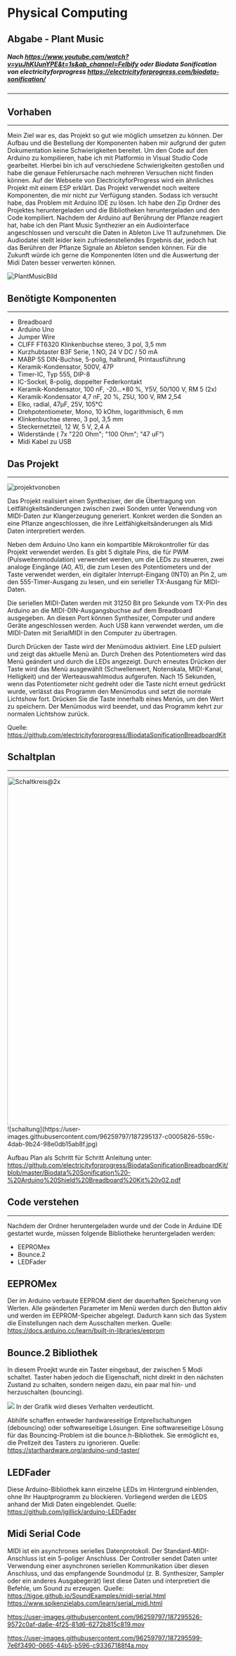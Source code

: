 # Physical Computing
## Abgabe - Plant Music
##### Nach https://www.youtube.com/watch?v=yuJhKUunYPE&t=1s&ab_channel=Felbify oder Biodata Sonification von electricityforprogress https://electricityforprogress.com/biodata-sonification/ 
----
 ## Vorhaben 
---
Mein Ziel war es, das Projekt so gut wie möglich umsetzen zu können. Der Aufbau und die Bestellung der Komponenten haben mir aufgrund der guten Dokumentation keine Schwierigkeiten bereitet. Um den Code auf den Arduino zu kompilieren, habe ich mit Platformio in Visual Studio Code gearbeitet. Hierbei bin ich auf verschiedene Schwierigkeiten gestoßen und habe die genaue Fehlerursache nach mehreren Versuchen nicht finden können. Auf der Webseite von ElectricityforProgress wird ein ähnliches Projekt mit einem ESP erklärt. Das Projekt verwendet noch weitere Komponenten, die mir nicht zur Verfügung standen. Sodass ich versucht habe, das Problem mit Arduino IDE zu lösen. Ich habe den Zip Ordner des Projektes heruntergeladen und die Bibliotheken heruntergeladen und den Code kompiliert. Nachdem der Arduino auf Berührung der Pflanze reagiert hat, habe ich den Plant Music Synthezier an ein Audiointerface angeschlossen und verscuht die Daten in Ableton Live 11 aufzunehmen. Die Audiodatei stellt leider kein zufriedenstellendes Ergebnis dar, jedoch hat das Berühren der Pflanze Signale an Ableton senden können. Für die Zukunft würde ich gerne die Komponenten löten und die Auswertung der Midi Daten besser verwerten können.

![PlantMusicBild](https://user-images.githubusercontent.com/96259797/187294631-4dfe9e2f-7f96-4234-8972-a8871d819966.jpg)



## Benötigte Komponenten
---
- Breadboard
- Arduino Uno
- Jumper Wire
- CLIFF FT6320	Klinkenbuchse stereo, 3 pol, 3,5 mm	
- Kurzhubtaster B3F Serie, 1 NO, 24 V DC / 50 mA
- MABP 5S DIN-Buchse, 5-polig, halbrund, Printausführung
- Keramik-Kondensator, 500V, 47P
- Timer-IC, Typ 555, DIP-8
- IC-Sockel, 8-polig, doppelter Federkontakt
- Keramik-Kondensator, 100 nF, -20...+80 %, Y5V, 50/100 V, RM 5 (2x)
- Keramik-Kondensator 4,7 nF, 20 %, Z5U, 100 V, RM 2,54
- Elko, radial, 47µF, 25V, 105°C
- Drehpotentiometer, Mono, 10 kOhm, logarithmisch, 6 mm
- Klinkenbuchse stereo, 3 pol, 3,5 mm
- Steckernetzteil, 12 W, 5 V, 2,4 A
- Widerstände ( 7x "220 Ohm"; "100 Ohm"; "47 uF")
- Midi Kabel zu USB

## Das Projekt 
-----

![projektvonoben](https://user-images.githubusercontent.com/96259797/187295450-306985b2-3250-4405-9b18-67aa17331bcd.jpg)


Das Projekt realisiert einen Syntheziser, der die Übertragung von Leitfähigkeitsänderungen zwischen zwei Sonden unter Verwendung von MIDI-Daten zur Klangerzeugung generiert. Konkret werden die Sonden an eine Pflanze angeschlossen, die ihre Leitfähigkeitsänderungen als Midi Daten interpretiert werden.

Neben dem Arduino Uno kann ein kompartible Mikrokontroller für das Projekt verwendet werden. Es gibt 5 digitale Pins, die für PWM (Pulsweitenmodulation) verwendet werden, um die LEDs zu steueren, zwei analoge Eingänge (A0, A1), die zum Lesen des Potentiometers und der Taste verwendet werden, ein digitaler Interrupt-Eingang (INT0) an Pin 2, um den 555-Timer-Ausgang zu lesen, und ein serieller TX-Ausgang für MIDI-Daten.

Die seriellen MIDI-Daten werden mit 31250 Bit pro Sekunde vom TX-Pin des Arduino an die MIDI-DIN-Ausgangsbuchse auf dem Breadboard ausgegeben.  An diesen Port können Synthesizer, Computer und andere Geräte angeschlossen werden.  Auch USB kann verwendet werden, um die MIDI-Daten mit SerialMIDI in den Computer zu übertragen.

Durch Drücken der Taste wird der Menümodus aktiviert.  Eine LED pulsiert und zeigt das aktuelle Menü an. 
Durch Drehen des Potentiometers wird das Menü geändert und durch die LEDs angezeigt. 
Durch erneutes Drücken der Taste wird das Menü ausgewählt (Schwellenwert, Notenskala, MIDI-Kanal, Helligkeit) und der Werteauswahlmodus aufgerufen.
Nach 15 Sekunden, wenn das Potentiometer nicht gedreht oder die Taste nicht erneut gedrückt wurde, verlässt das Programm den Menümodus und setzt die normale Lichtshow fort. Drücken Sie die Taste innerhalb eines Menüs, um den Wert zu speichern.
Der Menümodus wird beendet, und das Programm kehrt zur normalen Lichtshow zurück.

Quelle: https://github.com/electricityforprogress/BiodataSonificationBreadboardKit

## Schaltplan 
---
<img width="792" alt="Schaltkreis@2x" src="https://user-images.githubusercontent.com/96259797/187295077-b1430e0c-d18b-4dcf-8528-2ea7d7de7448.png">
![schaltung](https://user-images.githubusercontent.com/96259797/187295137-c0005826-559c-4dab-9b24-98e0db15ab8f.jpg)


Aufbau Plan als Schritt für Schritt Anleitung unter: https://github.com/electricityforprogress/BiodataSonificationBreadboardKit/blob/master/Biodata%20Sonification%20-%20Arduino%20Shield%20Breadboard%20Kit%20v02.pdf


## Code verstehen 
---

Nachdem der Ordner heruntergeladen wurde und der Code in Arduine IDE gestartet wurde, müssen folgende Bibliotheke heruntergeladen werden: 

- EEPROMex
- Bounce.2
- LEDFader

## EEPROMex
Der im Arduino verbaute EEPROM dient der dauerhaften Speicherung von Werten. Alle geänderten Parameter im Menü werden durch den Button aktiv und werden im EEPROM-Speicher abgelegt. Dadurch kann sich das System die Einstellungen nach dem Ausschalten merken.
Quelle: https://docs.arduino.cc/learn/built-in-libraries/eeprom


## Bounce.2 Bibliothek
In diesem Proejkt wurde ein Taster eingebaut, der zwischen 5 Modi schaltet. Taster haben jedoch die Eigenschaft, nicht direkt in den nächsten Zustand zu schalten, sondern neigen dazu, ein paar mal hin- und herzuschalten (bouncing).


![](https://starthardware.org/wp-content/uploads/2019/08/Arduino-Taster-Button-DigitalRead4-Bounce-Debounce-Entprellen3.png)
In der Grafik wird dieses Verhalten verdeutlicht.

Abhilfe schaffen entweder hardwareseitige Entprellschaltungen (debouncing) oder softwareseitige Lösungen. Eine softwareseitige Lösung für das Bouncing-Problem ist die bounce.h-Bibliothek. Sie ermöglicht es, die Prellzeit des Tasters zu ignorieren. 
Quelle: https://starthardware.org/arduino-und-taster/

## LEDFader
Diese Arduino-Bibliothek kann einzelne LEDs im Hintergrund einblenden, ohne Ihr Hauptprogramm zu blockieren. Vorliegend werden die LEDS anhand der Midi Daten eingeblendet.
Quelle: https://github.com/jgillick/arduino-LEDFader

## Midi Serial Code 
MIDI ist ein asynchrones serielles Datenprotokoll. Der Standard-MIDI-Anschluss ist ein 5-poliger Anschluss. Der Controller sendet Daten unter Verwendung einer asynchronen seriellen Kommunikation über diesen Anschluss, und das empfangende Soundmodul (z. B. Synthesizer, Sampler oder ein anderes Ausgabegerät) liest diese Daten und interpretiert die Befehle, um Sound zu erzeugen. 
Quelle: https://tigoe.github.io/SoundExamples/midi-serial.html
https://www.spikenzielabs.com/learn/serial_midi.html


https://user-images.githubusercontent.com/96259797/187295526-9572c0af-da6e-4f25-81d6-6272b815c819.mov


https://user-images.githubusercontent.com/96259797/187295599-7e6f3490-0665-44b5-b596-c93367188f4a.mov


